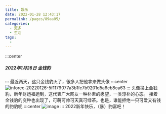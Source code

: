 ```yaml
---
title: 娱乐
date: 2022-01-28 12:43:17
permalink: /pages/89aa05/
categories:
  - 更多
  - 生活
tags:
  - 
---
```

:::center
##### 2022年1月28日 金钱豹
:::
最近两天，这只金钱豹火了，很多人把他拿来做头像
:::center
![inforec-20220126-5f1179077a3b1fc7b9201d5a6cb8ca63](https://cdn.jsdelivr.net/gh/Ldi123/my-image@master/2022素材/inforec-20220126-5f1179077a3b1fc7b9201d5a6cb8ca63.1gc4hvedmgu8.gif)
:::
头像换上金钱豹，新年财运福运到，这代表广大网友一种朴素的愿望，一类淳朴的心态。
接着金钱豹的变种也出现了，可萌可帅可天真可绿茶。也是，谁能拒绝一只可爱又有钱的豹豹呢
:::center
![image](https://cdn.jsdelivr.net/gh/Ldi123/my-image@master/2022素材/image.6mmlu9srbe80.png)
:::
2022新年快乐，（暴）豹富吧！